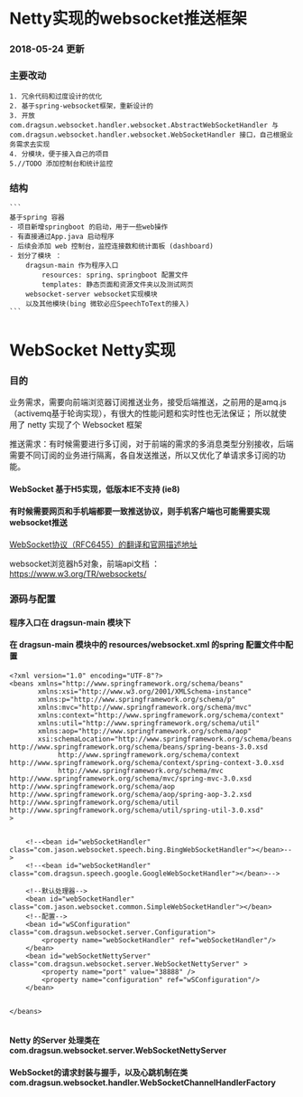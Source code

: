# Netty实现的websocket推送框架

### 2018-05-24 更新 

### 主要改动
```
1. 冗余代码和过度设计的优化
2. 基于spring-websocket框架，重新设计的
3. 开放 com.dragsun.websocket.handler.websocket.AbstractWebSocketHandler 与 com.dragsun.websocket.handler.websocket.WebSocketHandler 接口，自己根据业务需求去实现
4. 分模块，便于接入自己的项目
5.//TODO 添加控制台和统计监控
```

### 结构
    ```
    基于spring 容器
    - 项目新增springboot 的启动，用于一些web操作
    - 有直接通过App.java 启动程序    
    - 后续会添加 web 控制台，监控连接数和统计面板 (dashboard)
    - 划分了模块 ：
        dragsun-main 作为程序入口
            resources: spring、springboot 配置文件
            templates: 静态页面和资源文件夹以及测试网页
        websocket-server websocket实现模块
        以及其他模块(bing 微软必应SpeechToText的接入)
    ``` 

# WebSocket Netty实现

### 目的
业务需求，需要向前端浏览器订阅推送业务，接受后端推送，之前用的是amq.js （activemq基于轮询实现），有很大的性能问题和实时性也无法保证；
所以就使用了 netty 实现了个 Websocket 框架

推送需求：有时候需要进行多订阅，对于前端的需求的多消息类型分别接收，后端需要不同订阅的业务进行隔离，各自发送推送，所以又优化了单请求多订阅的功能。

#### WebSocket 基于H5实现，低版本IE不支持 (ie8)

#### 有时候需要网页和手机端都要一致推送协议，则手机客户端也可能需要实现websocket推送


[WebSocket协议（RFC6455）的翻译和官网描述地址](https://github.com/zhuangjiesen/reading-learning-coding/blob/master/网络协议/RFC6455%20WebSocket协议.md)

websocket浏览器h5对象，前端api文档 ： https://www.w3.org/TR/websockets/

### 源码与配置

#### 程序入口在 dragsun-main 模块下
#### 在 dragsun-main 模块中的 resources/websocket.xml 的spring 配置文件中配置
```
<?xml version="1.0" encoding="UTF-8"?>
<beans xmlns="http://www.springframework.org/schema/beans"
       xmlns:xsi="http://www.w3.org/2001/XMLSchema-instance"
       xmlns:p="http://www.springframework.org/schema/p"
       xmlns:mvc="http://www.springframework.org/schema/mvc"
       xmlns:context="http://www.springframework.org/schema/context"
       xmlns:util="http://www.springframework.org/schema/util"
       xmlns:aop="http://www.springframework.org/schema/aop"
       xsi:schemaLocation="http://www.springframework.org/schema/beans http://www.springframework.org/schema/beans/spring-beans-3.0.xsd
            http://www.springframework.org/schema/context http://www.springframework.org/schema/context/spring-context-3.0.xsd    
            http://www.springframework.org/schema/mvc http://www.springframework.org/schema/mvc/spring-mvc-3.0.xsd  
http://www.springframework.org/schema/aop http://www.springframework.org/schema/aop/spring-aop-3.2.xsd            http://www.springframework.org/schema/util http://www.springframework.org/schema/util/spring-util-3.0.xsd"
>


    <!--<bean id="webSocketHandler" class="com.jason.websocket.speech.bing.BingWebSocketHandler"></bean>-->
    <!--<bean id="webSocketHandler" class="com.dragsun.speech.google.GoogleWebSocketHandler"></bean>-->

    <!--默认处理器-->
    <bean id="webSocketHandler" class="com.jason.websocket.common.SimpleWebSocketHandler"></bean>
    <!--配置-->
    <bean id="wSConfiguration" class="com.dragsun.websocket.server.Configuration">
        <property name="webSocketHandler" ref="webSocketHandler"/>
    </bean>
    <bean id="webSocketNettyServer" class="com.dragsun.websocket.server.WebSocketNettyServer" >
        <property name="port" value="38888" />
        <property name="configuration" ref="wSConfiguration"/>
    </bean>


</beans>


```



#### Netty 的Server 处理类在 com.dragsun.websocket.server.WebSocketNettyServer
#### WebSocket的请求封装与握手，以及心跳机制在类 com.dragsun.websocket.handler.WebSocketChannelHandlerFactory 

